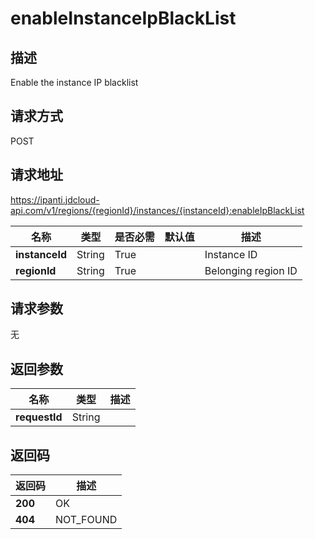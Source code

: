 # enableInstanceIpBlackList


## 描述
Enable the instance IP blacklist

## 请求方式
POST

## 请求地址
https://ipanti.jdcloud-api.com/v1/regions/{regionId}/instances/{instanceId}:enableIpBlackList

|名称|类型|是否必需|默认值|描述|
|---|---|---|---|---|
|**instanceId**|String|True||Instance ID|
|**regionId**|String|True||Belonging region ID|

## 请求参数
无


## 返回参数
|名称|类型|描述|
|---|---|---|
|**requestId**|String||



## 返回码
|返回码|描述|
|---|---|
|**200**|OK|
|**404**|NOT_FOUND|
